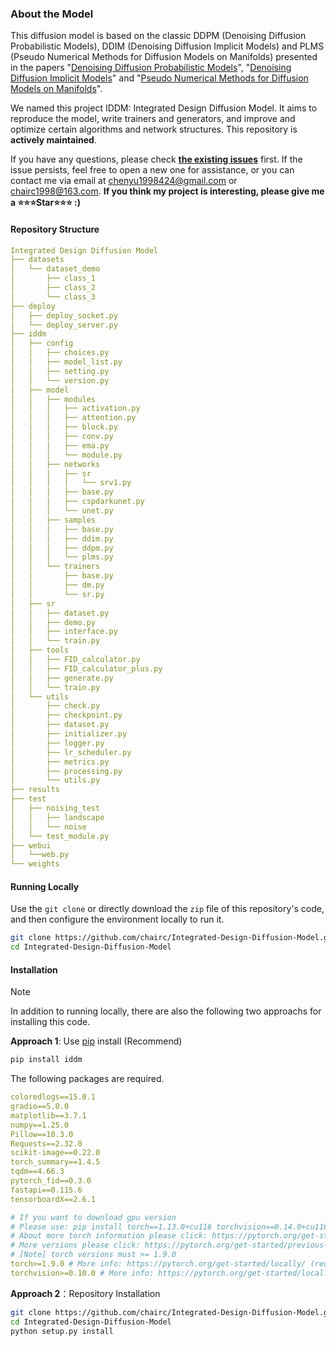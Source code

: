 ### About the Model

This diffusion model is based on the classic DDPM (Denoising Diffusion Probabilistic Models), DDIM (Denoising Diffusion Implicit Models) and PLMS (Pseudo Numerical Methods for Diffusion Models on Manifolds) presented in the papers "[Denoising Diffusion Probabilistic Models](https://arxiv.org/abs/2006.11239)", "[Denoising Diffusion Implicit Models](https://arxiv.org/abs/2010.02502)" and "[Pseudo Numerical Methods for Diffusion Models on Manifolds](https://openreview.net/forum?id=PlKWVd2yBkY)".

We named this project IDDM: Integrated Design Diffusion Model. It aims to reproduce the model, write trainers and generators, and improve and optimize certain algorithms and network structures. This repository is **actively maintained**.

If you have any questions, please check [**the existing issues**](https://github.com/chairc/Integrated-Design-Diffusion-Model/issues/9) first. If the issue persists, feel free to open a new one for assistance, or you can contact me via email at chenyu1998424@gmail.com or chairc1998@163.com. **If you think my project is interesting, please give me a ⭐⭐⭐Star⭐⭐⭐ :)**

#### Repository Structure

```yaml
Integrated Design Diffusion Model
├── datasets
│   └── dataset_demo
│       ├── class_1
│       ├── class_2
│       └── class_3
├── deploy
│   ├── deploy_socket.py
│   └── deploy_server.py
├── iddm
│   ├── config
│   │   ├── choices.py
│   │   ├── model_list.py
│   │   ├── setting.py
│   │   └── version.py
│   ├── model
│   │   ├── modules
│   │   │   ├── activation.py
│   │   │   ├── attention.py
│   │   │   ├── block.py
│   │   │   ├── conv.py
│   │   │   ├── ema.py
│   │   │   └── module.py
│   │   ├── networks
│   │   │   ├── sr
│   │   │   │   └── srv1.py
│   │   │   ├── base.py
│   │   │   ├── cspdarkunet.py
│   │   │   └── unet.py
│   │   ├── samples
│   │   │   ├── base.py
│   │   │   ├── ddim.py
│   │   │   ├── ddpm.py
│   │   │   └── plms.py
│   │   └── trainers
│   │       ├── base.py
│   │       ├── dm.py
│   │       └── sr.py
│   ├── sr
│   │   ├── dataset.py
│   │   ├── demo.py
│   │   ├── interface.py
│   │   └── train.py
│   ├── tools
│   │   ├── FID_calculator.py
│   │   ├── FID_calculator_plus.py
│   │   ├── generate.py
│   │   └── train.py
│   └── utils
│       ├── check.py
│       ├── checkpoint.py
│       ├── dataset.py
│       ├── initializer.py
│       ├── logger.py
│       ├── lr_scheduler.py
│       ├── metrics.py
│       ├── processing.py
│       └── utils.py
├── results
├── test
│   ├── noising_test
│   │   ├── landscape
│   │   └── noise
│   └── test_module.py
├── webui
│   └──web.py
└── weights
```

#### Running  Locally

Use the `git clone` or directly download the `zip` file of this repository's code, and then configure the environment locally to run it.

```bash
git clone https://github.com/chairc/Integrated-Design-Diffusion-Model.git
cd Integrated-Design-Diffusion-Model
```

#### Installation

> [!NOTE]
>
> In addition to running locally, there are also the following two approachs for installing this code.
>

**Approach 1**: Use [pip](https://pypi.org/project/iddm/) install (Recommend)

```bash
pip install iddm
```

The following  packages are required.

```yaml
coloredlogs==15.0.1
gradio==5.0.0
matplotlib==3.7.1
numpy==1.25.0
Pillow==10.3.0
Requests==2.32.0
scikit-image==0.22.0
torch_summary==1.4.5
tqdm==4.66.3
pytorch_fid==0.3.0
fastapi==0.115.6
tensorboardX==2.6.1

# If you want to download gpu version
# Please use: pip install torch==1.13.0+cu116 torchvision==0.14.0+cu116 -f https://download.pytorch.org/whl/torch_stable.html
# About more torch information please click: https://pytorch.org/get-started/previous-versions/#linux-and-windows-25
# More versions please click: https://pytorch.org/get-started/previous-versions
# [Note] torch versions must >= 1.9.0
torch>=1.9.0 # More info: https://pytorch.org/get-started/locally/ (recommended)
torchvision>=0.10.0 # More info: https://pytorch.org/get-started/locally/ (recommended)
```

**Approach 2**：Repository Installation

```bash
git clone https://github.com/chairc/Integrated-Design-Diffusion-Model.git
cd Integrated-Design-Diffusion-Model
python setup.py install
```

